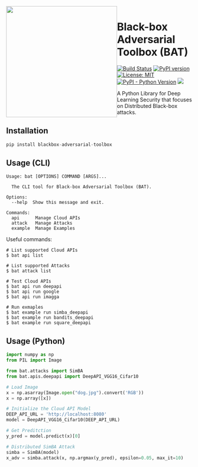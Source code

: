 <img src="https://bat.wuhanstudio.uk/images/bat.png" width=300px style="float: left;" >

# Black-box Adversarial Toolbox (BAT)

[![Build Status](https://app.travis-ci.com/wuhanstudio/blackbox-adversarial-toolbox.svg?branch=master)](https://app.travis-ci.com/wuhanstudio/blackbox-adversarial-toolbox)
[![PyPI version](https://badge.fury.io/py/blackbox-adversarial-toolbox.svg)](https://badge.fury.io/py/blackbox-adversarial-toolbox)
[![License: MIT](https://img.shields.io/badge/License-MIT-yellow.svg)](https://opensource.org/licenses/MIT)
[![PyPI - Python Version](https://img.shields.io/pypi/pyversions/blackbox-adversarial-toolbox)](https://pypi.org/project/blackbox-adversarial-toolbox/)
[![](https://img.shields.io/badge/Documentation-brightgreen)](https://bat.wuhanstudio.uk/)

A Python Library for Deep Learning Security that focuses on Distributed Black-box attacks.

## Installation

```python
pip install blackbox-adversarial-toolbox
```


## Usage (CLI)

```
Usage: bat [OPTIONS] COMMAND [ARGS]...

  The CLI tool for Black-box Adversarial Toolbox (BAT).

Options:
  --help  Show this message and exit.

Commands:
  api      Manage Cloud APIs
  attack   Manage Attacks
  example  Manage Examples
```

Useful commands:

```
# List supported Cloud APIs
$ bat api list

# List supported Attacks
$ bat attack list

# Test Cloud APIs
$ bat api run deepapi
$ bat api run google
$ bat api run imagga

# Run exmaples
$ bat example run simba_deepapi
$ bat example run bandits_deepapi
$ bat example run square_deepapi
```

## Usage (Python)

```python
import numpy as np
from PIL import Image

from bat.attacks import SimBA
from bat.apis.deepapi import DeepAPI_VGG16_Cifar10

# Load Image
x = np.asarray(Image.open("dog.jpg").convert('RGB'))
x = np.array([x])

# Initialize the Cloud API Model
DEEP_API_URL = 'http://localhost:8080'
model = DeepAPI_VGG16_Cifar10(DEEP_API_URL)

# Get Preditction
y_pred = model.predict(x)[0]

# Distributed SimBA Attack
simba = SimBA(model)
x_adv = simba.attack(x, np.argmax(y_pred), epsilon=0.05, max_it=10)
```
